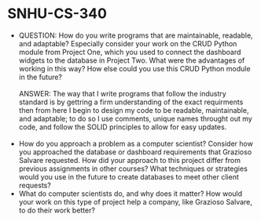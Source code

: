 # SNHU-CS-340
<ul>
<li>QUESTION: How do you write programs that are maintainable, readable, and adaptable? Especially consider your work on the CRUD Python module from Project One, which you used to connect the dashboard widgets to the database in Project Two. What were the advantages of working in this way? How else could you use this CRUD Python module in the future?
<br>
<br>
ANSWER: The way that I write programs that follow the industry standard is by gettring a firm understanding of the exact requirments then from here I begin to design my code to be readable, maintainable, and adaptable; to do so I use comments, unique names throught out my code, and follow the SOLID principles to allow for easy updates. 
</li>
<br>
<li>How do you approach a problem as a computer scientist? Consider how you approached the database or dashboard requirements that Grazioso Salvare requested. How did your approach to this project differ from previous assignments in other courses? What techniques or strategies would you use in the future to create databases to meet other client requests?

</li>

<li>What do computer scientists do, and why does it matter? How would your work on this type of project help a company, like Grazioso Salvare, to do their work better?

</li>
</ul>
